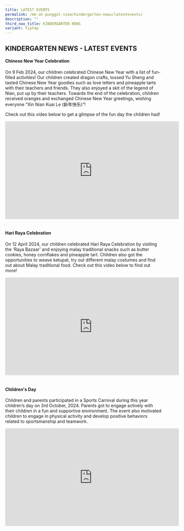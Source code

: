 ```yaml
---
title: LATEST EVENTS
permalink: /mk-at-punggol-view/kindergarten-news/latestevents/
description: ""
third_nav_title: KINDERGARTEN NEWS
variant: tiptap
---
```

<h2>KINDERGARTEN NEWS - LATEST EVENTS</h2>
<p></p>
<h4>Chinese New Year Celebration</h4>
<p>On 9 Feb 2024, our children celebrated Chinese New Year with a list of
fun-filled activities! Our children created dragon crafts, tossed Yu Sheng
and tasted Chinese New Year goodies such as love letters and pineapple
tarts with their teachers and friends. They also enjoyed a skit of the
legend of Nian, put up by their teachers. Towards the end of the celebration,
children received oranges and exchanged Chinese New Year greetings, wishing
everyone “Xin Nian Kuai Le (新年快乐)”!&nbsp;</p>
<p>Check out this video below to get a glimpse of the fun day the children
had!</p>
<p></p>
<div class="iframe-wrapper">
<iframe height="315" width="560" allowfullscreen="true" frameborder="0" src="https://www.youtube.com/embed/fsRCtmtkQ7k?si=RJv3QNrwMVyJXDaT"></iframe>
</div>
<h4><br>Hari Raya Celebration</h4>
<p>On 12 April 2024, our children celebrated Hari Raya Celebration by visiting
the ‘Raya Bazaar’ and enjoying malay traditional snacks such as butter
cookies, honey cornflakes and pineapple tart. Children also got the opportunities
to weave ketupat, try out different malay costumes and find out about Malay
traditional food. Check out this video below to find out more!</p>
<div class="iframe-wrapper">
<iframe height="315" width="560" allowfullscreen="true" frameborder="0" src="https://www.youtube.com/embed/7IaASLtnGFg?si=7HhfnOnT9SEvfZVA"></iframe>
</div>
<h4><br>Children's Day</h4>
<p>Children and parents participated in a Sports Carnival during this year
children’s day on 3rd October, 2024. Parents got to engage actively with
their children in a fun and supportive environment. The event also motivated
children to engage in physical activity and develop positive behaviors
related to sportsmanship and teamwork.</p>
<div class="iframe-wrapper">
<iframe height="315" width="560" allowfullscreen="true" frameborder="0" src="https://www.youtube.com/embed/DnmhPS1JGvo?si=gdrMUmzm_4dO18Ka"></iframe>
</div>
<p>
<br>
</p>
<p></p>